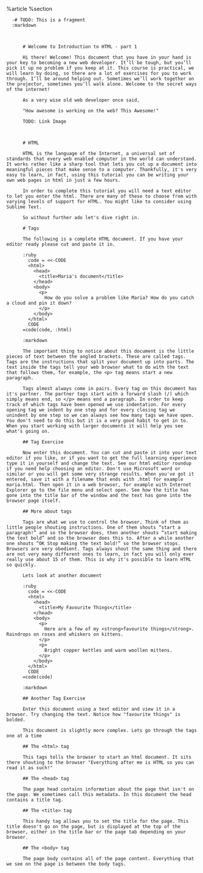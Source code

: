 %article
    %section
  
      -# TODO: This is a fragment
      :markdown
  
  
  
          # Welcome to Introduction to HTML - part 1
  
          Hi there! Welcome! This document that you have in your hand is your key to becoming a new web developer. It’ll be tough, but you’ll pick it up no problem if you keep at it. This course is practical, we will learn by doing, so there are a lot of exercises for you to work through. I’ll be around helping out. Sometimes we’ll work together on the projector, sometimes you’ll walk alone. Welcome to the secret ways of the internet!
  
          As a very wise old web developer once said,
  
          "How awesome is working on the web? This Awesome!"
  
          TODO: Link Image
  
  
  
          # HTML
  
          HTML is the language of the Internet, a universal set of standards that every web enabled computer in the world can understand. It works rather like a sharp tool that lets you cut up a document into meaningful pieces that make sense to a computer. Thankfully, it's very easy to learn, in fact, using this tutorial you can be writing your own web pages in html in just a few hours.
  
          In order to complete this tutorial you will need a text editor to let you enter the html. There are many of these to choose from with varying levels of support for HTML. You might like to consider using Sublime Text.
  
          So without further ado let's dive right in.
  
          # Tags
  
          The following is a complete HTML document. If you have your editor ready please cut and paste it in.
  
          :ruby
            code = <<-CODE
            <html>
              <head>
                <title>Maria's document</title>
              </head>
              <body>
                <p>
                  How do you solve a problem like Maria? How do you catch a cloud and pin it down?
                </p>
              </body>
            </html>
            CODE
          =code(code, :html)
  
          :markdown
  
          The important thing to notice about this document is the little pieces of text between the angled brackets. These are called tags. Tags are the instructions that split your document up into parts. The text inside the tags tell your web browser what to do with the text that follows them, for example, the <p> tag means start a new paragraph.
  
          Tags almost always come in pairs. Every tag on this document has it's partner. The partner tags start with a forward slash (/) which simply means end, so </p> means end a paragraph. In order to keep track of which tags have been opened we use indentation. For every opening tag we indent by one step and for every closing tag we unindent by one step so we can always see how many tags we have open. You don't need to do this but it is a very good habit to get in to. When you start working with larger documents it will help you see what's going on.
  
          ## Tag Exercise
  
          Now enter this document. You can cut and paste it into your text editor if you like, or if you want to get the full learning experience type it in yourself and change the text. See our html editor roundup if you need help choosing an editor. Don't use Microsoft word or similar or you will get some very strange results. When you've got it entered, save it with a filename that ends with .html for example maria.html. Then open it in a web browser, for example with Internet Explorer go to the file menu and select open. See how the title has gone into the title bar of the window and the text has gone into the browser page itself.
  
          ## More about tags
  
          Tags are what we use to control the browser, Think of them as little people shouting instructions. One of them shouts “start a paragraph!” and so the browser does, then another shouts “start making the text bold” and so the browser does this to. After a while another one shouts “OK Stop making the text bold!” so the browser stops. Browsers are very obedient. Tags always shout the same thing and there are not very many different ones to learn, in fact you will only ever really use about 15 of them. This is why it's possible to learn HTML so quickly.
  
          Lets look at another document
  
          :ruby
            code = <<-CODE
            <html>
              <head>
                <title>My Favourite Things</title>
              </head>
              <body>
                <p>
                  Here are a few of my <strong>favourite things</strong>. Raindrops on roses and whiskers on kittens.
                </p>
                <p>
                  Bright copper kettles and warm woollen mittens.
                </p>
              </body>
            </html>
            CODE
          =code(code)
  
          :markdown
  
          ## Another Tag Exercise
  
          Enter this document using a text editor and view it in a browser. Try changing the text. Notice how "favourite things" is bolded.
  
          This document is slightly more complex. Lets go through the tags one at a time
  
          ## The <html> tag
  
          This tags tells the browser to start an html document. It sits there shouting to the browser "Everything after me is HTML so you can read it as such!"
  
          ## The <head> tag
  
          The page head contains information about the page that isn't on the page. We sometimes call this metadata. In this document the head contains a title tag.
  
          ## The <title> tag
  
          This handy tag allows you to set the title for the page. This title doesn't go on the page, but is displayed at the top of the browser, either in the title bar or the page tab depending on your browser.
  
          ## The <body> tag
  
          The page body contains all of the page content. Everything that we see on the page is between the body tags.
  